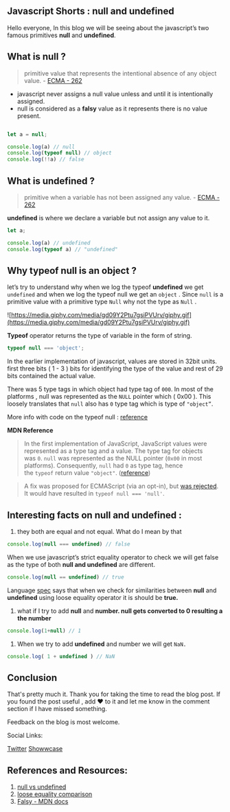 ## Javascript Shorts : null and undefined

Hello everyone, In this blog we will be seeing about the javascript’s two famous primitives **null** and **undefined**. 

## What is null ?

> primitive value that represents the intentional absence of any object value.  - [ECMA - 262](https://262.ecma-international.org/12.0/#sec-null-value)
> 

- javascript never assigns a null value unless and until it is intentionally assigned.
- null is considered as a **falsy** value as it represents there is no value present.

```javascript

let a = null;

console.log(a) // null
console.log(typeof null) // object
console.log(!!a) // false
```

## What is undefined ?

> primitive when a variable has not been assigned any value. - [ECMA - 262](https://262.ecma-international.org/12.0/#sec-undefined-value)
> 

**undefined** is where we declare a variable but not assign any value to it. 

```javascript
let a;

console.log(a) // undefined
console.log(typeof a) // "undefined"
```

## Why typeof null is an object ?

let’s try to understand why when we log the typeof **undefined** we get `undefined` and when we log the typeof null we get an `object` . Since `null` is a primitive value with a primitive type `Null` why not the type as `Null` . 

![https://media.giphy.com/media/gd09Y2Ptu7gsiPVUrv/giphy.gif](https://media.giphy.com/media/gd09Y2Ptu7gsiPVUrv/giphy.gif)

**Typeof** operator returns the type of variable in the form of string. 

```javascript
typeof null === 'object';
```

In the earlier implementation of javascript, values are stored in 32bit units. first three bits ( 1 - 3 ) bits for identifying the type of the value and rest of 29 bits contained the actual value. 

There was 5 type tags in which object had type tag of `000`. In most of the platforms , null was represented as the `NULL` pointer which ( 0x00 ). This loosely translates that `null` also has `0` type tag which is type of `"object”`.  

More info with code on the typeof null : [reference](https://2ality.com/2013/10/typeof-null.html) 

 **MDN Reference**

> In the first implementation of JavaScript, JavaScript values were represented as a type tag and a value. The type tag for objects was `0`. `null` was represented as the NULL pointer (`0x00` in most platforms). Consequently, `null` had `0` as type tag, hence the `typeof` return value `"object"`. ([reference](https://2ality.com/2013/10/typeof-null.html))
> 

> A fix was proposed for ECMAScript (via an opt-in), but [was rejected](https://web.archive.org/web/20160331031419/http://wiki.ecmascript.org:80/doku.php?id=harmony:typeof_null). It would have resulted in `typeof null === 'null'`.
> 

## Interesting facts on null and undefined :

1. they both are equal and not equal. What do I mean by that
    
    
  
```javascript
console.log(null === undefined) // false
```        

When we use javascript’s strict equality operator to check we will get false as the type of both **null and undefined** are different. 

```javascript
console.log(null == undefined) // true
```

Language [spec](https://tc39.es/ecma262/#sec-abstract-equality-comparison) says that when we check for similarities between **null** and **undefined**  using loose equality operator it is should be **true.**

1. what if I try to add **null** and **number. null gets converted to 0 resulting a the number**
    
    
  
```javascript
console.log(1+null) // 1
```     

1. When we try to add **undefined** and number we will get `NaN.`
    
    
```javascript
console.log( 1 + undefined ) // NaN
```

## Conclusion

That's pretty much it. Thank you for taking the time to read the blog post. If you found the post useful , add ❤️ to it and let me know in the comment section if I have missed something. 

Feedback on the blog is most welcome.

Social Links:

[Twitter](https://twitter.com/karthik_coder)
[Showwcase](https://www.showwcase.com/karthik-codes)

## References and Resources:

1. [null vs undefined](https://codeburst.io/javascript-null-vs-undefined-20f955215a2)
2. [loose equality comparison](https://tc39.es/ecma262/#sec-abstract-equality-comparison)
3. [Falsy - MDN docs](https://developer.mozilla.org/en-US/docs/Glossary/Falsy)
